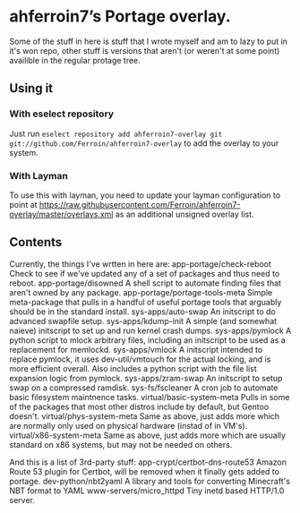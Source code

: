# ahferroin7’s Portage overlay.

Some of the stuff in here is stuff that I wrote myself and am to lazy
to put in it's won repo, other stuff is versions that aren't (or weren't
at some point) availible in the regular protage tree.

## Using it

### With eselect repository

Just run `eselect repository add ahferroin7-overlay git git://github.com/Ferroin/ahferroin7-overlay`
to add the overlay to your system.

### With Layman

To use this with layman, you need to update your layman configuration to point at
https://raw.githubusercontent.com/Ferroin/ahferroin7-overlay/master/overlays.xml
as an additional unsigned overlay list.

## Contents

Currently, the things I've wrtten in here are:
app-portage/check-reboot        Check to see if we've updated any of a
                                set of packages and thus need to reboot.
app-portage/disowned            A shell script to automate finding
                                files that aren't owned by any package.
app-portage/portage-tools-meta  Simple meta-package that pulls in a
                                handful of useful portage tools that
                                arguably should be in the standard
                                install.
sys-apps/auto-swap              An initscript to do advanced swapfile
                                setup.
sys-apps/kdump-init             A simple (and somewhat naieve) initscript
                                to set up and run kernel crash dumps.
sys-apps/pymlock                A python script to mlock arbitrary files,
                                including an initscript to be used as
                                a replacement for memlockd.
sys-apps/vmlock                 A initscript intended to replace pymlock,
                                it uses dev-util/vmtouch for the actual
                                locking, and is more efficient overall.
                                Also includes a python script with the
                                file list expansion logic from pymlock.
sys-apps/zram-swap              An initscript to setup swap on a compressed
                                ramdisk.
sys-fs/fscleaner                A cron job to automate basic filesystem
                                maintnence tasks.
virtual/basic-system-meta       Pulls in some of the packages that most
                                other distros include by default, but
                                Gentoo doesn't.
virtual/phys-system-meta        Same as above, just adds more which are
                                normally only used on physical hardware
                                (instad of in VM's).
virtual/x86-system-meta         Same as above, just adds more which are
                                usually standard on x86 systems, but
                                may not be needed on others.

And this is a list of 3rd-party stuff:
app-crypt/certbot-dns-route53   Amazon Route 53 plugin for Certbot,
                                will be removed when it finally gets
                                added to portage.
dev-python/nbt2yaml             A library and tools for converting
                                Minecraft's NBT format to YAML
www-servers/micro_httpd         Tiny inetd based HTTP/1.0 server.

